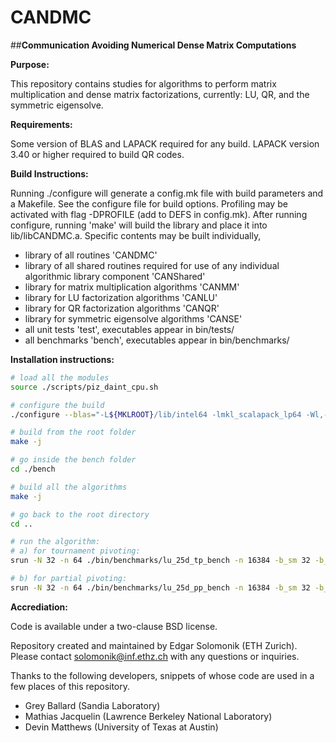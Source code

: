 CANDMC
=====

##**Communication Avoiding Numerical Dense Matrix Computations** 

**Purpose:**

This repository contains studies for algorithms to perform matrix multiplication and dense matrix factorizations, currently: LU, QR, and the symmetric eigensolve.

**Requirements:**

Some version of BLAS and LAPACK required for any build. LAPACK version 3.40 or higher required to build QR codes.

**Build Instructions:**

Running ./configure will generate a config.mk file with build parameters and a Makefile.
See the configure file for build options. Profiling may be activated with flag -DPROFILE (add to DEFS in config.mk).
After running configure, running 'make' will build the library and place it into lib/libCANDMC.a.
Specific contents may be built individually, 
* library of all routines 'CANDMC'
* library of all shared routines required for use of any individual algorithmic library component 'CANShared'
* library for matrix multiplication algorithms 'CANMM' 
* library for LU factorization algorithms 'CANLU' 
* library for QR factorization algorithms 'CANQR' 
* library for symmetric eigensolve algorithms 'CANSE' 
* all unit tests 'test', executables appear in bin/tests/
* all benchmarks 'bench', executables appear in bin/benchmarks/

**Installation instructions:**

```bash
# load all the modules
source ./scripts/piz_daint_cpu.sh

# configure the build
./configure --blas="-L${MKLROOT}/lib/intel64 -lmkl_scalapack_lp64 -Wl,--no-as-needed -lmkl_cdft_core -lmkl_intel_lp64 -lmkl_gnu_thread -lmkl_core -lmkl_blacs_intelmpi_lp64 -lgomp -lpthread -lm -ldl -m64 -I\"${MKLROOT}/include\"" --lapack="-L${MKLROOT}/lib/intel64 -lmkl_scalapack_lp64 -Wl,--no-as-needed -lmkl_cdft_core -lmkl_intel_lp64 -lmkl_gnu_thread -lmkl_core -lmkl_blacs_intelmpi_lp64 -lgomp -lpthread -lm -ldl -m64 -I\"${MKLROOT}/include\"" --scalapack="-L${MKLROOT}/lib/intel64 -lmkl_scalapack_lp64 -Wl,--no-as-needed -lmkl_cdft_core -lmkl_intel_lp64 -lmkl_gnu_thread -lmkl_core -lmkl_blacs_intelmpi_lp64 -lgomp -lpthread -lm -ldl -m64 -I\"${MKLROOT}/include\""

# build from the root folder
make -j

# go inside the bench folder
cd ./bench

# build all the algorithms
make -j

# go back to the root directory
cd ..

# run the algorithm:
# a) for tournament pivoting:
srun -N 32 -n 64 ./bin/benchmarks/lu_25d_tp_bench -n 16384 -b_sm 32 -b_lrg 128

# b) for partial pivoting:
srun -N 32 -n 64 ./bin/benchmarks/lu_25d_pp_bench -n 16384 -b_sm 32 -b_lrg 128
```

**Accrediation:**

Code is available under a two-clause BSD license.

Repository created and maintained by Edgar Solomonik (ETH Zurich). Please contact solomonik@inf.ethz.ch with any questions or inquiries.

Thanks to the following developers, snippets of whose code are used in a few places of this repository.
* Grey Ballard (Sandia Laboratory)
* Mathias Jacquelin (Lawrence Berkeley National Laboratory)
* Devin Matthews (University of Texas at Austin)


